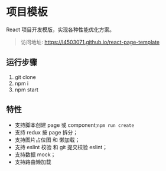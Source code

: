 # 项目模板
React 项目开发模版，实现各种性能优化方案。

> 访问地址: https://l4503071.github.io/react-page-template
## 运行步骤
1. git clone
2. npm i
3. npm start

## 特性
- 支持脚本创建 page 或 component;`npm run create`
- 支持 redux 按 page 拆分；
- 支持图片占位图 和 懒加载；
- 支持 eslint 校验 和 git 提交校验 eslint；
- 支持数据 mock；
- 支持路由懒加载

